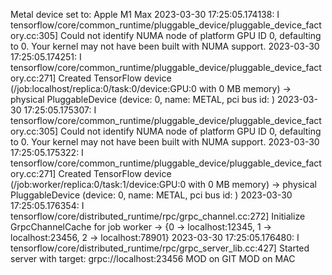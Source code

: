 Metal device set to: Apple M1 Max
2023-03-30 17:25:05.174138: I tensorflow/core/common_runtime/pluggable_device/pluggable_device_factory.cc:305] Could not identify NUMA node of platform GPU ID 0, defaulting to 0. Your kernel may not have been built with NUMA support.
2023-03-30 17:25:05.174251: I tensorflow/core/common_runtime/pluggable_device/pluggable_device_factory.cc:271] Created TensorFlow device (/job:localhost/replica:0/task:0/device:GPU:0 with 0 MB memory) -> physical PluggableDevice (device: 0, name: METAL, pci bus id: <undefined>)
2023-03-30 17:25:05.175307: I tensorflow/core/common_runtime/pluggable_device/pluggable_device_factory.cc:305] Could not identify NUMA node of platform GPU ID 0, defaulting to 0. Your kernel may not have been built with NUMA support.
2023-03-30 17:25:05.175322: I tensorflow/core/common_runtime/pluggable_device/pluggable_device_factory.cc:271] Created TensorFlow device (/job:worker/replica:0/task:1/device:GPU:0 with 0 MB memory) -> physical PluggableDevice (device: 0, name: METAL, pci bus id: <undefined>)
2023-03-30 17:25:05.176354: I tensorflow/core/distributed_runtime/rpc/grpc_channel.cc:272] Initialize GrpcChannelCache for job worker -> {0 -> localhost:12345, 1 -> localhost:23456, 2 -> localhost:78901}
2023-03-30 17:25:05.176480: I tensorflow/core/distributed_runtime/rpc/grpc_server_lib.cc:427] Started server with target: grpc://localhost:23456
MOD on GIT
MOD on MAC

